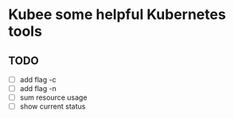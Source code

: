 # Kubee some helpful Kubernetes tools


## TODO

- [ ] add flag -c
- [ ] add flag -n
- [ ] sum resource usage
- [ ] show current status
